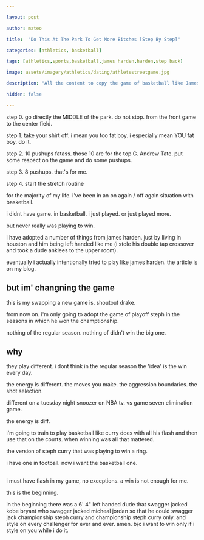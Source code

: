 ```yaml
---

layout: post

author: mateo

title:  "Do This At The Park To Get More Bitches [Step By Step]"

categories: [athletics, basketball]

tags: [athletics,sports,basketball,james harden,harden,step back]

image: assets/imagery/athletics/dating/athletestreetgame.jpg

description: "All the content to copy the game of basketball like James Harden."

hidden: false

---
```


step 0. go directly the MIDDLE of the park. do not stop. from the front game to the center field.

step 1. take your shirt off. i mean you too fat boy. i especially mean YOU fat boy. do it.

step 2. 10 pushups fatass. those 10 are for the top G. Andrew Tate. put some respect on the game and do some pushups.

step 3. 8 pushups. that's for me. 

step 4. start the stretch routine

for the majority of my life. i've been in an on again / off again situation with basketball.

i didnt have game. in basketball. i just played. or just played more.

but never really was playing to win.

i have adopted a number of things from james harden. just by living in houston and him being left handed like me (i stole his double tap crossover and took a dude anklees to the upper room).

eventually i actually intentionally tried to play like james harden. the article is on my blog.

## but im' changning the game

this is my swapping a new game is. shoutout drake.

from now on. i'm only going to adopt the game of playoff steph in the seasons in which he won the champtionship.

nothing of the regular season. nothing of didn't win the big one.

## why

they play different. i dont think in the regular season the 'idea' is the win every day.

the energy is different. the moves you make. the aggression boundaries. the shot selection.

different on a tuesday night snoozer on NBA tv. vs game seven elimination game.

the energy is diff.

i'm going to train to play basketball like curry does with all his flash and then use that on the courts. when winning was all that mattered. 

the version of steph curry that was playing to win a ring.

i have one in football. now i want the basketball one.

##

i must have flash in my game, no exceptions. a win is not enough for me.

this is the beginning.

in the beginning there was a 6' 4" left handed dude that swagger jacked kobe bryant who swagger jacked micheal jordan so that he could swagger jack championship steph curry and championship steph curry only. and style on every challenger for ever and ever. amen. b/c i want to win only if i style on you while i do it.
